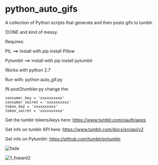 # python_auto_gifs
A collection of Python scripts that generate and then posts gifs to tumblr.

!DONE and kind of messy.

Requires:

PIL      ==> install with  pip install Pillow

Pytumblr ==> install with  pip install pytumblr


Works with python 2.7

Run with:
python auto_gif.py

IN post2tumbler.py change the:

	consumer_key = 'xxxxxxxxxx'
	consumer_secret = 'xxxxxxxxxx'
	token_key = 'xxxxxxxxxx'
	token_secret = 'xxxxxxxxxx'

Get the tumblr tokens/keys here: https://www.tumblr.com/oauth/apps

Get info on tumblr API here: https://www.tumblr.com/docs/en/api/v2

Get info on Pytumblr:  https://github.com/tumblr/pytumblr



![fade](https://user-images.githubusercontent.com/12630009/58219823-e4ca8f00-7cd1-11e9-929f-d52993d01683.gif)

![1_foward2](https://user-images.githubusercontent.com/12630009/58220770-c8c8ec80-7cd5-11e9-882c-1543be6492b7.gif)
